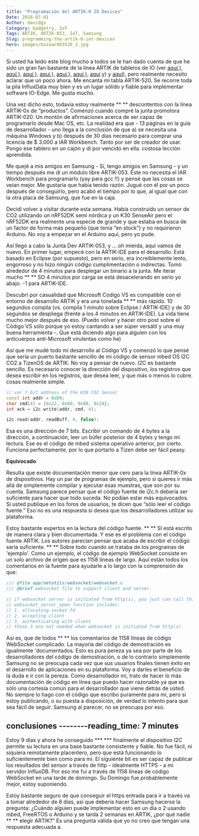 ```yaml
---
title: "Programación del ARTIK-0 IO Devices"
Date: 2018-07-01
Author: davidgs
Category: Gadgetry, IoT
Tags: ARTIK, ARTIK-053, IoT, Samsung
Slug: programming-the-artik-0-iot-devices
hero: images/bazaar493520_2.jpg
---
```


Si usted ha leído este blog mucho a todos se le han dado cuenta de que he sido un gran fan bastante de la línea ARTIK de tableros de IO (ver [aquí](/posts/category/iot/winter-vacation-iot-artik-5/),), [aquí](/posts/category/iot/iot-hardware/making-artik-5-iot-gateway-kura/),), [aquí](/posts/category/iot/make-your-artik-520-scream/),), [aquí](/posts/category/general/how-to-save-your-artik-520-backup/),), [aquí](/posts/category/iot/iot-software/artik-520-droplit-io-edge-device/),), [aquí](/posts/category/iot/iot-hardware/openhab-server-artik-520/),), [aquí](/posts/category/iot/iot-hardware/running-influxdb-on-an-artik-520/) y) y [aquí](/posts/category/iot/iot-hardware/influxdb-on-artik-520-redux/)), pero realmente necesito aclarar que un poco ahora. Me encanta mi tabla ARTIK-520. Se recorre toda la pila InfluxData muy bien y es un lugar sólido y fiable para implementar software IO-Edge. Me gusta mucho.

Una vez dicho esto, todavía estoy realmente ** ** descontentos con la línea ARTIK-0x de “productos”. Comenzó cuando compré la junta promotora ARTIK-020. Un montón de afirmaciones acerca de ser capaz de programarlo desde Mac OS, etc. La realidad era que - 13 páginas en la guía de desarrollador - uno llega a la conclusión de que a) se necesita una máquina Windows y b) después de 30 días necesario para comprar una licencia de $ 3.000 a IAR Workbench. Tanto por ser de creador de usar. Pongo ese tablero en un cajón y di por vencido en ella. costosa lección aprendida.

Me quejé a mis amigos en Samsung - Sí, tengo amigos en Samsung - y un tiempo después me di un módulo libre ARTIK-053. Éste no necesita el IAR Workbench para programarlo (yay para gcc !!) y pensé que las cosas se veían mejor. Me gustaría que había tenido razón. Jugué con él por un poco después de conseguirlo, pero acabó el tiempo por lo que, al igual que con la otra placa de Samsung, que fue en la caja.

Decidí volver a visitar durante esta semana. Había construido un sensor de CO2 utilizando un nRF52DK semi nórdica y un K30 SenseAir pero el nRF52DK era realmente una especie de grande y que estaba en busca de un factor de forma más pequeño (que tenía “en stock”) y no requirieron Arduino. No voy a empezar en el Arduino aquí, pero yo pude.

Así llegó a cabo la Junta Dev ARTIK-053, y ... oh mierda, aquí vamos de nuevo. En primer lugar, empecé con la ARTIK-IDE para el desarrollo. Está basado en Eclipse (por supuesto), pero en serio, era increíblemente lento, engorroso y no hizo ningún código cumplimentación o indirectas. Tomó alrededor de 4 minutos para desplegar un binario a la junta. Me iterar mucho ** ** SO 4 minutos por carga se está desacelerando en serio yo abajo. -1 para ARTIK-IDE.

Descubrí por casualidad que Microsoft Código VS es compatible con el entorno de desarrollo ARTIK y era una tonelada ** ** más rápido. 10 segundos compila (vs. compila 1 minuto sobre Eclipse / ARTIK-IDE) y de 30 segundos se despliega (frente a los 4 minutos en ARTIK-IDE). La vida tiene mucho mejor después de eso. (Puedo volver y hacer otro post sobre el Código VS sólo porque yo estoy cantando a ser súper versátil y una muy buena herramienta -. Que está diciendo algo para alguien con los anticuerpos anti-Microsoft virulentas como he)

Así que me mudé todo mi desarrollo al Código VS y comenzó lo que pensé que sería un puerto bastante sencillo de mi código de sensor mbed OS I2C CO2 a TizenOS de ARTIK. No voy a pensar de nuevo. I2C es bastante sencillo. Es necesario conocer la dirección del dispositivo, los registros que desea escribir en los registros, que desea leer, y que más o menos lo cubre. cosas realmente simple.

```cpp
// var 7-bit address of the K30 CO2 Sensor
const int addr = 0xD0;
char cmd[4] = {0x22, 0x00, 0x08, 0x2A};
int ack = i2c.write(addr, cmd, 4);

i2c.read(addr, readBuff, 4, false);
```

Esa es una dirección de 7 bits. Escribir un comando de 4 bytes a la dirección, a continuación, leer un búfer posterior de 4 bytes y tengo mi lectura. Ese es el código de mbed sistema operativo anterior, por cierto. Funciona perfectamente, por lo que portarlo a Tizen debe ser fácil peasy.

**Equivocado**

Resulta que existe documentación menor que cero para la línea ARTIK-0x de dispositivos. Hay un par de programas de ejemplo, pero si quieres ir más allá de simplemente compilar y ejecutar esas muestras, que son por su cuenta. Samsung parece pensar que el código fuente de i2c.h debería ser suficiente para hacer que todo suceda. No podían estar más equivocados. Si usted publique en los foros de usuarios, te dicen que “sólo leer el código fuente.” Eso no es una respuesta si desea que los desarrolladores utilizar su plataforma.

Estoy bastante expertos en la lectura del código fuente. ** ** SI está escrito de manera clara y bien documentada. Y ese es el problema con el código fuente ARTIK. Los autores parecían pensar que acaba de escribir el código sería suficiente. ** ** Sobre todo cuando se trataba de los programas de 'ejemplo'. Como un ejemplo, el código de ejemplo WebSocket consiste en un solo archivo de origen que es 1158 líneas de largo. Aquí están todos los comentarios en la fuente para ayudarle a lo largo con la comprensión de que:

```cpp
/// @file app/netutils/websocket/websocket.c
/// @brief websocket file to support client and server.

// if websocket server is initiated from http(s), you just can call this function.
// websocket_server_open function includes:
// 1. allocating socket fd
// 2. accepting client
// 3. authenticating with client
// those 3 are not needed when websocket is initiated from http(s).
```

Así es, que de todos ** ** los comentarios de 1158 líneas de código WebSocket complicado. La mayoría del código de demostración es igualmente 'documentados. Esto es pura pereza ya sea por parte de los desarrolladores del código de demostración, o de lo contrario simplemente Samsung no se preocupa cada vez que sus usuarios finales tienen éxito en el desarrollo de aplicaciones en su plataforma. Voy a darles el beneficio de la duda e ir con la pereza. Como desarrollador mí, trato de hacer lo más documentación de código en línea que puedo hacer razonable ya que es sólo una cortesía común para el desarrollador que viene detrás de usted. No siempre lo hago con el código que escribo puramente para mí, pero si estoy publicando, o su puesta a disposición, de verdad lo intento para que sea fácil de seguir. Samsung al parecer, no se preocupa por eso.

conclusiones
--------reading_time: 7 minutes
---

Estoy 9 días y ahora he conseguido *** *** finalmente el dispositivo I2C permite su lectura en una base bastante consistente y fiable. No fue fácil, ni siquiera remotamente placentero, pero que está funcionando lo suficientemente bien como para mí. El siguiente bit es ser capaz de publicar los resultados del sensor a través de http - idealmente HTTPS - a mi servidor InfluxDB. Por eso me fui a través de 1158 líneas de código WebSocket en una tarde de domingo. Su Domingo fue probablemente mejor, estoy suponiendo.

Estoy bastante seguro de que conseguir el https entrada para ir a través va a tomar alrededor de 8 días, así que debería hacer Samsung hacerse la pregunta: ¿Cuándo alguien puede implementar esto en un día o 2 usando mbed, FreeRTOS o Arduino y se tarda 2 semanas en ARTIK, ¿por qué nadie ** ** elegir ARTIK?” Es una pregunta válida que yo no creo que tengan una respuesta adecuada a.


